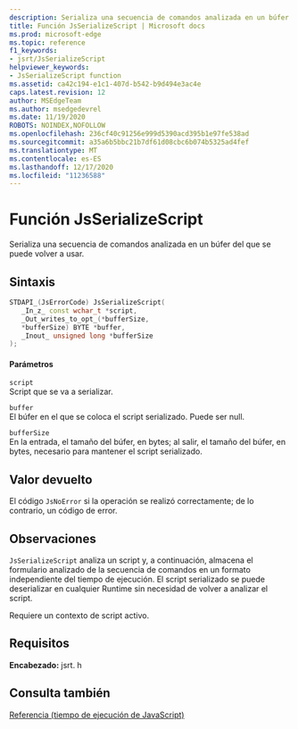 ```yaml
---
description: Serializa una secuencia de comandos analizada en un búfer del que se puede volver a usar.
title: Función JsSerializeScript | Microsoft docs
ms.prod: microsoft-edge
ms.topic: reference
f1_keywords:
- jsrt/JsSerializeScript
helpviewer_keywords:
- JsSerializeScript function
ms.assetid: ca42c194-e1c1-407d-b542-b9d494e3ac4e
caps.latest.revision: 12
author: MSEdgeTeam
ms.author: msedgedevrel
ms.date: 11/19/2020
ROBOTS: NOINDEX,NOFOLLOW
ms.openlocfilehash: 236cf40c91256e999d5390acd395b1e97fe538ad
ms.sourcegitcommit: a35a6b5bbc21b7df61d08cbc6b074b5325ad4fef
ms.translationtype: MT
ms.contentlocale: es-ES
ms.lasthandoff: 12/17/2020
ms.locfileid: "11236588"
---
```

# Función JsSerializeScript

Serializa una secuencia de comandos analizada en un búfer del que se puede volver a usar.  
  
## Sintaxis  
  
```cpp  
STDAPI_(JsErrorCode) JsSerializeScript(  
   _In_z_ const wchar_t *script,  
   _Out_writes_to_opt_(*bufferSize,  
   *bufferSize) BYTE *buffer,  
   _Inout_ unsigned long *bufferSize  
);  
```  
  
#### Parámetros  
 `script`  
 Script que se va a serializar.  
  
 `buffer`  
 El búfer en el que se coloca el script serializado. Puede ser null.  
  
 `bufferSize`  
 En la entrada, el tamaño del búfer, en bytes; al salir, el tamaño del búfer, en bytes, necesario para mantener el script serializado.  
  
## Valor devuelto  
 El código `JsNoError` si la operación se realizó correctamente; de lo contrario, un código de error.  
  
## Observaciones  
 `JsSerializeScript` analiza un script y, a continuación, almacena el formulario analizado de la secuencia de comandos en un formato independiente del tiempo de ejecución. El script serializado se puede deserializar en cualquier Runtime sin necesidad de volver a analizar el script.  
  
 Requiere un contexto de script activo.  
  
## Requisitos  
 **Encabezado:** jsrt. h  
  
## Consulta también  
 [Referencia (tiempo de ejecución de JavaScript)](../chakra-hosting/reference-javascript-runtime.md)
